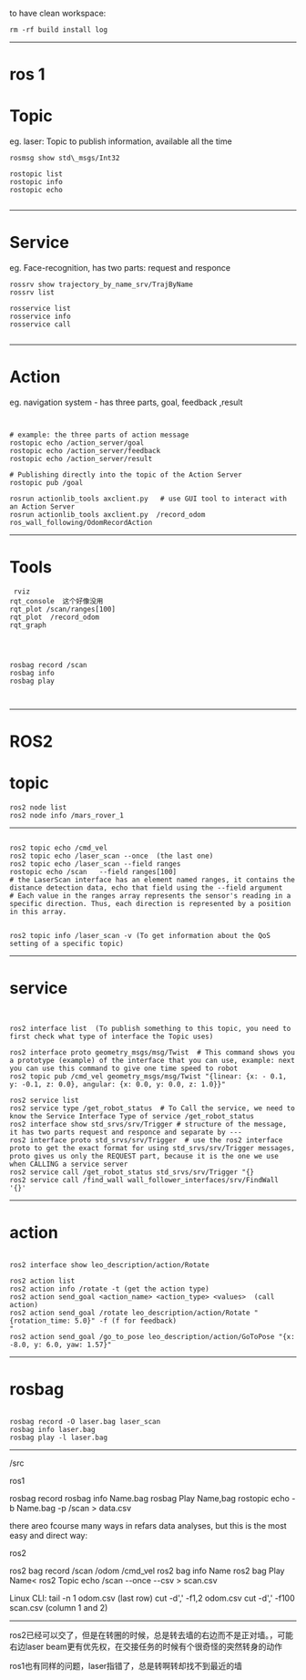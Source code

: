 to have clean workspace: 
```
rm -rf build install log
```

---

# ros 1

# Topic
eg. laser: Topic to publish information, available all the time

```
rosmsg show std\_msgs/Int32

rostopic list
rostopic info
rostopic echo


```


---

# Service
eg. Face-recognition, has two parts: request and responce



```
rossrv show trajectory_by_name_srv/TrajByName
rossrv list 

rosservice list 
rosservice info 
rosservice call 


```





---


# Action
eg. navigation system - has three parts, goal, feedback ,result


```


# example: the three parts of action message
rostopic echo /action_server/goal   
rostopic echo /action_server/feedback
rostopic echo /action_server/result

# Publishing directly into the topic of the Action Server
rostopic pub /goal

rosrun actionlib_tools axclient.py   # use GUI tool to interact with an Action Server
rosrun actionlib_tools axclient.py  /record_odom  ros_wall_following/OdomRecordAction

```


---

# Tools


```
 rviz 
rqt_console  这个好像没用
rqt_plot /scan/ranges[100]
rqt_plot  /record_odom
rqt_graph




rosbag record /scan 
rosbag info    
rosbag play   



```


---

# ROS2

# topic

```
ros2 node list 
ros2 node info /mars_rover_1
```

---

```

ros2 topic echo /cmd_vel
ros2 topic echo /laser_scan --once  (the last one)
ros2 topic echo /laser_scan --field ranges
rostopic echo /scan   --field ranges[100]
# the LaserScan interface has an element named ranges, it contains the distance detection data, echo that field using the --field argument
# Each value in the ranges array represents the sensor's reading in a specific direction. Thus, each direction is represented by a position in this array.


ros2 topic info /laser_scan -v (To get information about the QoS setting of a specific topic)
```

---
# service
```


ros2 interface list  (To publish something to this topic, you need to first check what type of interface the Topic uses)

ros2 interface proto geometry_msgs/msg/Twist  # This command shows you a prototype (example) of the interface that you can use, example: next you can use this command to give one time speed to robot
ros2 topic pub /cmd_vel geometry_msgs/msg/Twist "{linear: {x: - 0.1, y: -0.1, z: 0.0}, angular: {x: 0.0, y: 0.0, z: 1.0}}"  

ros2 service list
ros2 service type /get_robot_status  # To Call the service, we need to know the Service Interface Type of service /get_robot_status
ros2 interface show std_srvs/srv/Trigger # structure of the message, it has two parts request and responce and separate by ---
ros2 interface proto std_srvs/srv/Trigger  # use the ros2 interface proto to get the exact format for using std_srvs/srv/Trigger messages, proto gives us only the REQUEST part, because it is the one we use when CALLING a service server
ros2 service call /get_robot_status std_srvs/srv/Trigger "{}
ros2 service call /find_wall wall_follower_interfaces/srv/FindWall '{}'

```

---

# action

```

ros2 interface show leo_description/action/Rotate

ros2 action list
ros2 action info /rotate -t (get the action type)
ros2 action send_goal <action_name> <action_type> <values>  (call action)
ros2 action send_goal /rotate leo_description/action/Rotate "{rotation_time: 5.0}" -f (f for feedback)
"
ros2 action send_goal /go_to_pose leo_description/action/GoToPose "{x: -8.0, y: 6.0, yaw: 1.57}"
```



---

# rosbag

```

rosbag record -O laser.bag laser_scan
rosbag info laser.bag
rosbag play -l laser.bag
```



---


/src

ros1 

rosbag record
rosbag info Name.bag
rosbag Play Name,bag
rostopic echo -b Name.bag -p /scan > data.csv





there areo fcourse many ways in refars data analyses, but this is the most easy and direct way:

ros2

ros2 bag record /scan /odom /cmd_vel
ros2 bag info Name
ros2 bag Play Name<
ros2 Topic echo /scan --once  --csv > scan.csv

Linux CLI:
tail -n 1 odom.csv (last row)
cut -d',' -f1,2 odom.csv cut -d',' -f100 scan.csv (column 1 and 2)

---









ros2已经可以交了，但是在转圈的时候，总是转去墙的右边而不是正对墙。，可能右边laser beam更有优先权，在交接任务的时候有个很奇怪的突然转身的动作

ros1也有同样的问题，laser指错了，总是转啊转却找不到最近的墙





